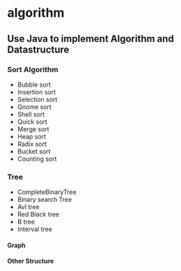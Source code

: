 # algorithm
## Use Java to implement Algorithm and Datastructure

### Sort Algorithm
- Bubble sort
- Insertion sort
- Selection sort
- Gnome sort
- Shell sort
- Quick sort
- Merge sort
- Heap sort
- Radix sort
- Bucket sort
- Counting sort

### Tree
- CompleteBinaryTree
- Binary search Tree
- Avl tree
- Red Black tree
- B tree
- Interval tree

#### Graph


#### Other Structure
